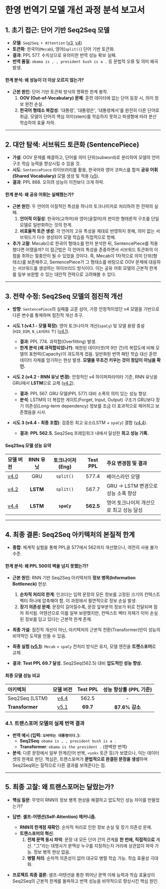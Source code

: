 # 한영 번역기 모델 개선 과정 분석 보고서

## 1. 초기 접근: 단어 기반 Seq2Seq 모델
- **모델**: `Seq2Seq + Attention` ([v3](./translator_ko_en_v3.ipynb), [v4](./translator_ko_en_v4.0.ipynb))
- **토큰화**: 한국어(`Mecab`), 영어(`split()`) 단어 기반 토큰화.
- **결과**: PPL 577. 수치상으로 유의미한 번역 성능 확보 실패.
- **번역 품질**: `obama is , , president bush is a .` 등 문법적 오류 및 의미 왜곡 발생.

#### **한계 분석: 왜 성능이 더 이상 오르지 않는가?**
- **근본 원인**: 단어 기반 토큰화 방식의 명확한 한계 봉착.
    1.  **OOV (Out-of-Vocabulary) 문제**: 훈련 데이터에 없는 단어 등장 시, 의미 정보 완전 손실.
    2.  **한국어 형태소 복잡성**: '대통령', '대통령은', '대통령께서'를 완전히 다른 단어로 취급. 모델이 단어의 핵심 의미(stem)를 학습하지 못하고 파생형에 따라 분산 학습하여 효율 저하.

---

## 2. 대안 탐색: 서브워드 토큰화 (SentencePiece)
- **가설**: OOV 문제를 해결하고, 단어를 의미 단위(subword)로 분리하여 모델의 언어 구조 학습 능력을 향상시킬 수 있을 것.
- **시도**: `SentencePiece` 라이브러리를 활용, 한국어와 영어 코퍼스를 합쳐 **공유 어휘(Shared Vocabulary)** 모델 생성 및 적용 ([v5](./translator_ko_en_v4.0.1.ipynb)).
- **결과**: PPL 868. 오히려 성능이 이전보다 크게 하락.

#### **한계 분석: 왜 공유 어휘는 실패했는가?**
- **근본 원인**: 두 언어의 이질적인 특성을 하나의 토크나이저로 처리하려 한 전략의 실패.
    1.  **언어적 이질성**: 한국어(교착어)와 영어(굴절어)의 판이한 형태론적 구조를 단일 모델로 일반화하는 것의 한계.
    2.  **비효율적 토큰 생성**: 각 언어의 고유 특성을 제대로 반영하지 못해, 의미 없는 서브워드가 다수 생성되어 모델 학습을 직접적으로 방해.
- **추가 고찰**: Mecab으로 한국어 형태소를 먼저 분석한 뒤, SentencePiece를 적용했다면 어땠을까? 이 접근법은 각 언어의 특성을 존중하면서 서브워드 토큰화의 이점을 취하는 절충안이 될 수 있었을 것이다. 즉, Mecab이 1차적으로 의미 단위(형태소)를 보존해주고, SentencePiece가 그 형태소를 바탕으로 OOV 문제에 대응하는 서브워드를 생성하는 하이브리드 방식이다. 이는 공유 어휘 모델의 근본적 한계를 일부 보완할 수 있는 대안적 전략으로 고려해볼 수 있다.

---

## 3. 전략 수정: Seq2Seq 모델의 점진적 개선
- **방향**: `SentencePiece`의 실패를 교훈 삼아, 가장 안정적이었던 v4 모델을 기반으로 다른 변수를 통제하며 점진적 개선 추구.

- **시도 1 (v4.1 - 모델 확장)**: 영어 토크나이저 개선(`spaCy`) 및 모델 용량 증설 (`HID_DIM`, `N_LAYERS` ↑) ([v4.1](./translator_ko_en_v4.1.ipynb)).
    - **결과**: PPL 774. 과적합(Overfitting) 발생.
    - **한계 분석 (왜 과적합되었나?)**: 제한된 데이터셋(약 9만 건)의 복잡도에 비해 모델의 표현력(Capacity)이 과도하게 컸음. 일반화된 번역 패턴 학습 대신 훈련 데이터 자체를 암기하는 현상 발생. **모델을 무조건 키우는 것이 정답이 아님을 확인.**

- **시도 2 (v4.2 - RNN 유닛 변경)**: 안정적인 v4 하이퍼파라미터 기준, RNN 유닛을 GRU에서 **LSTM**으로 교체 ([v4.2](./translator_ko_en_v4.2_lstm.ipynb)).
    - **결과**: PPL 567. GRU 모델(PPL 577) 대비 소폭의 의미 있는 성능 향상.
    - **분석**: LSTM의 더 복잡한 게이트(Forget, Input, Output) 구조가 GRU보다 장기 의존성(Long-term dependency) 정보를 조금 더 효과적으로 제어하고 보존했음을 시사.

- **시도 3 (v4.4 - 최종 조합)**: 검증된 최고 요소(LSTM + `spaCy`) 결합 ([v4.4](./translator_ko_en_v4.4_lstm_spacy.ipynb)).
    - **결과**: **PPL 562.5.** Seq2Seq 프레임워크 내에서 달성한 **최고 성능 기록.**

#### **Seq2Seq 모델 성능 요약**

| 모델 버전 | RNN 유닛 | 토크나이저 (Eng) | Test PPL | 주요 변경점 및 결과 |
| :--- | :---: | :---: | :---: | :--- |
| [v4.0](./translator_ko_en_v4.0.ipynb) | GRU | `split()` | 577.4 | 베이스라인 모델 |
| [v4.2](./translator_ko_en_v4.2_lstm.ipynb) | **LSTM** | `split()` | 567.7 | GRU -> LSTM 변경으로 성능 소폭 향상 |
| [v4.4](./translator_ko_en_v4.4_lstm_spacy.ipynb) | **LSTM** | **`spaCy`** | **562.5** | 영어 토크나이저 개선으로 최고 성능 달성 |

---

## 4. 최종 결론: Seq2Seq 아키텍처의 본질적 한계
- **종합**: 체계적 실험을 통해 PPL을 577에서 562까지 개선했으나, 여전히 사용 불가 수준.
#### **한계 분석: 왜 PPL 500의 벽을 넘지 못했는가?**
- **근본 원인**: RNN 기반 Seq2Seq 아키텍처의 **정보 병목(Information Bottleneck)** 현상.
    1.  **순차적 처리의 한계**: 인코더는 입력 문장의 모든 정보를 고정된 크기의 컨텍스트 벡터 하나에 압축해야 함. 이 과정에서 필연적으로 정보 손실 발생.
    2.  **장기 의존성 문제**: 문장이 길어질수록, 문장 앞부분의 정보가 뒤로 전달되며 점차 희석됨. 어텐션으로 이를 일부 보완했지만, 컨텍스트 벡터 자체가 이미 손실된 정보를 담고 있다는 근본적 한계 존재.

- **최종 가설**: 점진적 개선이 아닌, 아키텍처의 근본적 전환(Transformer)만이 성능의 비약적인 도약을 만들 수 있음.
- **최종 실험 ([v5.1](./translator_ko_en_v5.1_transformer.ipynb))**: `Mecab` + `spaCy` 전처리 방식은 유지, 모델 엔진을 **트랜스포머**로 교체.
- **결과**: **Test PPL 69.7 달성.** Seq2Seq(562.5) 대비 **압도적인 성능 향상.**

#### **최종 모델 성능 비교**

| 아키텍처 | 모델 버전 | Test PPL | 성능 향상률 (PPL 기준) |
| :--- | :---: | :---: | :---: |
| Seq2Seq (LSTM) | [v4.4](./translator_ko_en_v4.4_lstm_spacy.ipynb) | 562.5 | - |
| **Transformer** | [v5.1](./translator_ko_en_v5.1_transformer.ipynb) | **69.7** | **87.6% 감소** |

### 4.1. 트랜스포머 모델의 실제 번역 결과
- **번역 예시 (입력: `오바마는 대통령이다.`):**
    - **Seq2Seq**: `obama is , , president bush is a .`
    - **Transformer**: `obama is the president .` (완벽한 번역)
- **분석**: 다른 문장에서 일부 한계(단어 반복, `<unk>` 토큰 등)가 보였으나, 이는 데이터셋의 한계로 판단. 핵심은, 트랜스포머가 **문법적으로 완결된 문장을 생성**하며 Seq2Seq와는 질적으로 다른 결과를 보여준다는 점.

---

## 5. 최종 고찰: 왜 트랜스포머는 달랐는가?
- **핵심 질문**: 무엇이 RNN의 정보 병목 현상을 해결하고 압도적인 성능 차이를 만들었는가?
- **답변**: **셀프-어텐션(Self-Attention) 메커니즘.**
    - **RNN의 한계점 재확인**: 순차적 처리로 인한 정보 손실 및 장기 의존성 문제.
    - **트랜스포머의 혁신**:
        1.  **전체 문맥 동시 파악**: 문장 내 모든 단어 간의 관계를 **한 번에, 직접적으로** 계산. "그"라는 대명사가 문맥상 누구를 지칭하는지 거리에 상관없이 파악 가능. 정보 병목 현상 없음.
        2.  **병렬 처리**: 순차적 의존성이 없어 대규모 병렬 학습 가능. 학습 효율성 극대화.

- **프로젝트 최종 결론**: 셀프-어텐션을 통한 뛰어난 문맥 이해 능력과 학습 효율성이 Seq2Seq의 근본적 한계를 돌파하고 번역 성능을 비약적으로 향상시킨 핵심 원인.
